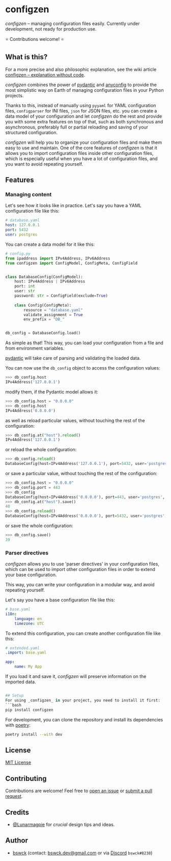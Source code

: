 # configzen
_configzen_ – managing configuration files easily.
Currently under development, not ready for production use.

⭐ Contributions welcome! ⭐

## What is this?
For a more precise and also philosophic explanation, see the wiki article [configzen – explanation without code](https://github.com/bswck/configzen/wiki/configzen-%E2%80%93-explanation-without-code).

_configzen_ combines the power of [pydantic](https://pydantic-docs.helpmanual.io/) 
and [anyconfig](https://github.com/ssato/python-anyconfig) to provide the most simplistic
way on Earth of managing configuration files in your Python projects.

Thanks to this, instead of manually using 
`pyyaml` for YAML configuration files, `configparser` for INI files, `json` for JSON files, etc. 
you can create a data model of your configuration and let _configzen_ do the rest and provide you 
with some extra features on top of that, such as both synchronous and asynchronous, 
preferably full or partial reloading and saving of your structured configuration.

_configzen_ will help you to organize your configuration files and make them easy to use 
and maintain. One of the core features of _configzen_ is that it allows you to import 
configuration files inside other configuration files, which is especially useful when you
have a lot of configuration files, and you want to avoid repeating yourself.


## Features

### Managing content
Let's see how it looks like in practice. Let's say you have a YAML configuration file like this:
```yaml
# database.yaml
host: 127.0.0.1
port: 5432
user: postgres
```
You can create a data model for it like this:

```python
# config.py
from ipaddress import IPv4Address, IPv6Address
from configzen import ConfigModel, ConfigMeta, ConfigField


class DatabaseConfig(ConfigModel):
    host: IPv4Address | IPv6Address
    port: int
    user: str
    password: str = ConfigField(exclude=True)
    
    class Config(ConfigMeta):
        resource = "database.yaml"
        validate_assignment = True
        env_prefix = "DB_"


db_config = DatabaseConfig.load()
```

As simple as that!
This way, you can load your configuration from a file and from environment variables.

[pydantic](https://docs.pydantic.dev/latest/) will take care of parsing and validating the loaded data.

You can now use the `db_config` object to access the configuration values:

```python
>>> db_config.host
IPv4Address('127.0.0.1')
```

modify them, if the Pydantic model allows it:

```python
>>> db_config.host = "0.0.0.0"
>>> db_config.host
IPv4Address('0.0.0.0')
```

as well as reload particular values, without touching the rest of the configuration:

```python
>>> db_config.at("host").reload()
IPv4Address('127.0.0.1')
```

or reload the whole configuration:

```python
>>> db_config.reload()
DatabaseConfig(host=IPv4Address('127.0.0.1'), port=5432, user='postgres', password='password')
```

or save a particular value, without touching the rest of the configuration:

```python
>>> db_config.host = "0.0.0.0"
>>> db_config.port = 443
>>> db_config
DatabaseConfig(host=IPv4Address('0.0.0.0'), port=443, user='postgres', password='password')
>>> db_config.at("host").save()
40
>>> db_config.reload()
DatabaseConfig(host=IPv4Address('0.0.0.0'), port=5432, user='postgres', password='password')
```

or save the whole configuration:

```python
>>> db_config.save()
39
```

### Parser directives
_configzen_ allows you to use 'parser directives' in your configuration files,
which can be used to import other configuration files in order to extend your base configuration.

This way, you can write your configuration in a modular way, and avoid repeating yourself.

Let's say you have a base configuration file like this:

```yaml
# base.yaml
i18n:
    language: en
    timezone: UTC
```

To extend this configuration, you can create another configuration file like this:

```yaml
# extended.yaml
.import: base.yaml

app:
    name: My App
```

If you load it and save it, _configzen_ will preserve information on the imported data.


```python

## Setup
For using _configzen_ in your project, you need to install it first:
```bash
pip install configzen
```

For development, you can clone the repository and install its dependencies with [poetry](https://python-poetry.org/):
```bash
poetry install --with dev
```

## License
[MIT License](https://choosealicense.com/licenses/mit/)

## Contributing
Contributions are welcome! Feel free to [open an issue](https://github.com/bswck/configzen/issues/new/choose) 
or [submit a pull request](https://github.com/bswck/configzen/compare).

## Credits
* [@Lunarmagpie](https://github.com/Lunarmagpie) for _crucial_ design tips and ideas.
 
## Author
* [bswck](https://github.com/bswck) (contact: bswck.dev@gmail.com or via [Discord](https://discord.com/) `bswck#8238`)
